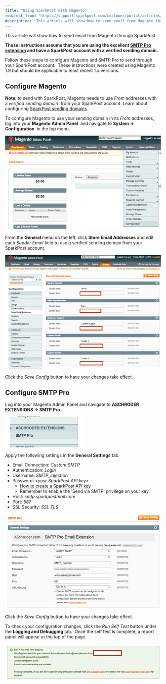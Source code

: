 ```yaml
---
title: "Using SparkPost with Magento"
redirect_from: "https://support.sparkpost.com/customer/portal/articles/2356667-using-sparkpost-with-magento"
description: "This article will show how to send email from Magento through Spark Post These instructions assume that you are using the excellent SMTP Pro extension and have a Spark Post account with a verified sending domain Follow these steps to configure Magento and SMTP Pro to send through your Spark..."
---
```


This article will show how to send email from Magento through SparkPost.

**These instructions assume that you are using the excellent [SMTP Pro extension](https://www.magentocommerce.com/magento-connect/smtp-pro-email-free-custom-smtp-email.html) and have a SparkPost account with a verified sending domain.**
 
Follow these steps to configure Magento and SMTP Pro to send through your SparkPost account.  These instructions were created using Magento 1.9 but should be applicable to most recent 1.x versions.

## Configure Magento 

**Note**: to send with SparkPost, Magento needs to use *From* addresses with a *verified sending domain*                from your SparkPost account. Learn about configuring [SparkPost sending domains](https://support.sparkpost.com/customer/portal/articles/2216798).

To configure Magento to use your sending domain in its *From* addresses, log into your **Magento Admin Panel**             and navigate to **System -> Configuration**                  in the top menu.

![](media/using-spark-post-with-magento/magento1_original.png)

From the **General** menu on the left, click **Store Email Addresses** and edit each *Sender Email* field to use a verified sending domain from your SparkPost account.

![](media/using-spark-post-with-magento/magento2fixed_original.png)

Click the *Save Config* button to have your changes take effect.

## Configure SMTP Pro 

Log into your Magento Admin Panel and navigate to **ASCHRODER EXTENSIONS -> SMTP Pro.**

![](media/using-spark-post-with-magento/magento3_original.png)

Apply the following settings in the **General Settings** tab:

*   Email Connection: *Custom SMTP* 
*   Authentication: *Login*
*   Username: *SMTP_Injection*
*   Password: <*your SparkPost API key>* 
    * [How to create a SparkPost API key](https://support.sparkpost.com/customer/portal/articles/1933377)
    * Remember to enable the 'Send via SMTP' privilege on your key.
*   Host: *smtp.sparkpostmail.com*
*   Port: *587*
*   SSL Security: *SSL TLS* 

![](media/using-spark-post-with-magento/magento4_original.png)

Click the *Save Config* button to have your changes take effect.

To check your configuration changes, click the *Run Self Test* button under the **Logging and Debugging** tab.  Once the self test is complete, a report panel will appear at the top of the page.

![](media/using-spark-post-with-magento/magento5_original.png)